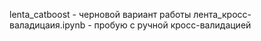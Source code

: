 lenta_catboost - черновой вариант работы
лента_кросс-валадицаия.ipynb - пробую с ручной кросс-валидацией
